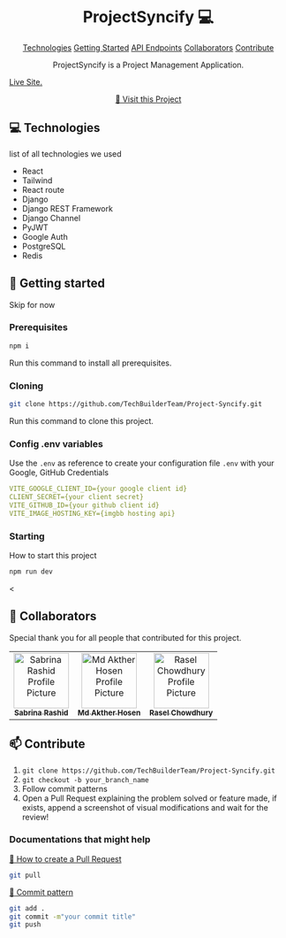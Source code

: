 <h1 align="center" style="font-weight: bold;">ProjectSyncify 💻</h1>

<p align="center">
<a href="#tech">Technologies</a>
<a href="#started">Getting Started</a>
<a href="#routes">API Endpoints</a>
<a href="#colab">Collaborators</a>
<a href="#contribute">Contribute</a> 
</p>

<p align="center">ProjectSyncify is a Project Management Application.</p>
<a href="https://project-syncify.netlify.app" align="center">Live Site.</a>


<p align="center">
<a href="https://github.com/TechBuilderTeam/Project-Syncify.git">📱 Visit this Project</a>
</p>
 
<h2 id="technologies">💻 Technologies</h2>

list of all technologies we used
- React
- Tailwind
- React route
- Django
- Django REST Framework
- Django Channel
- PyJWT
- Google Auth
- PostgreSQL
- Redis
 
<h2 id="started">🚀 Getting started</h2>

Skip for now
 
<h3>Prerequisites</h3>

```bash
npm i
```

Run this command to install all prerequisites.


 
<h3>Cloning</h3>


```bash
git clone https://github.com/TechBuilderTeam/Project-Syncify.git
```

Run this command to clone this project.
 
<h3>Config .env variables</h2>

Use the `.env` as reference to create your configuration file `.env` with your 
Google, GitHub Credentials

```yaml
VITE_GOOGLE_CLIENT_ID={your google client id}
CLIENT_SECRET={your client secret}
VITE_GITHUB_ID={your github client id}
VITE_IMAGE_HOSTING_KEY={imgbb hosting api}
```

<h3>Starting</h3>

How to start this project

```bash
npm run dev
```
 

<!--<h3 id="post-auth-detail">POST /authenticate</h3>-->

<!--**REQUEST**-->
<!--```json-->
<!--{-->
<!--  "username": "fernandakipper",-->
<!--  "password": "4444444"-->
<!--}-->
<!--```-->

<!--**RESPONSE**-->
<!--```json-->
<!--{-->
<!--  "token": "OwoMRHsaQwyAgVoc3OXmL1JhMVUYXGGBbCTK0GBgiYitwQwjf0gVoBmkbuyy0pSi"-->
<!--}-->
<!--```-->
 
< <h2 id="colab">🤝 Collaborators</h2>

<p>Special thank you for all people that contributed for this project.</p>
<table>
<tr>

<td align="center">
<a href="https://github.com/sabrinara">
<img src="https://lh3.googleusercontent.com/a/ACg8ocKJK7vIhlo7jtM6BH1Tv57FrG3CP4L7ifVPw6ZkxR8-bws0Krk=s288-c-no" width="100px;" alt="Sabrina Rashid Profile Picture"/><br>
<sub>
<b>Sabrina Rashid</b>
</sub>
</a>
</td>

<td align="center">
<a href="https://github.com/AktherHosen">
<img src="https://avatars.githubusercontent.com/u/79582560?v=4" width="100px;" alt="Md Akther Hosen Profile Picture"/><br>
<sub>
<b>Md Akther Hosen</b>
</sub>
</a>
</td>

<td align="center">
<a href="https://github.com/rasel-chowdhury1">
<img src="https://avatars.githubusercontent.com/u/87080744?v=4" width="100px;" alt="Rasel Chowdhury Profile Picture"/><br>
<sub>
<b>Rasel Chowdhury</b>
</sub>
</a>
</td>



</tr>
</table> 
 
<h2 id="contribute">📫 Contribute</h2>



1. `git clone https://github.com/TechBuilderTeam/Project-Syncify.git`
2. `git checkout -b your_branch_name`
3. Follow commit patterns
4. Open a Pull Request explaining the problem solved or feature made, if exists, append a screenshot of visual modifications and wait for the review!
 
<h3>Documentations that might help</h3>

[📝 How to create a Pull Request](#)
```bash
git pull
```
[💾 Commit pattern](#)
```bash
git add .
git commit -m"your commit title"
git push
```


